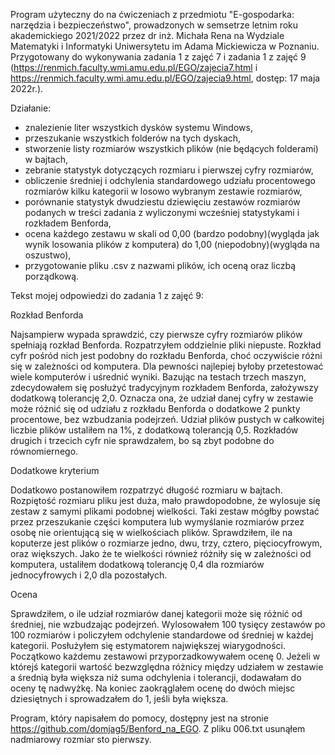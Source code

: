 Program użyteczny do na ćwiczeniach z przedmiotu "E-gospodarka: narzędzia i bezpieczeństwo", prowadzonych w semsetrze letnim roku akademickiego 2021/2022 przez dr inż. Michała Rena na Wydziale Matematyki i Informatyki Uniwersytetu im Adama Mickiewicza w Poznaniu. Przygotowany do wykonywania zadania 1 z zajęć 7 i zadania 1 z zajęć 9 (https://renmich.faculty.wmi.amu.edu.pl/EGO/zajecia7.html i https://renmich.faculty.wmi.amu.edu.pl/EGO/zajecia9.html, dostęp: 17 maja 2022r.).

Działanie:
- znalezienie liter wszystkich dysków systemu Windows,
- przeszukanie wszystkich folderów na tych dyskach,
- stworzenie listy rozmiarów wszystkich plików (nie będących folderami) w bajtach,
- zebranie statystyk dotyczących rozmiaru i pierwszej cyfry rozmiarów,
- obliczenie średniej i odchylenia standardowego udziału procentowego rozmiarów kilku kategorii w losowo wybranym zestawie rozmiarów,
- porównanie statystyk dwudziestu dziewięciu zestawów rozmiarów podanych w treści zadania z wyliczonymi wcześniej statystykami i rozkładem Benforda,
- ocena każdego zestawu w skali od 0,00 (bardzo podobny)(wygląda jak wynik losowania plików z komputera) do 1,00 (niepodobny)(wygląda na oszustwo),
- przygotowanie pliku .csv z nazwami plików, ich oceną oraz liczbą porządkową.

Tekst mojej odpowiedzi do zadania 1 z zajęć 9:

Rozkład Benforda

Najsampierw wypada sprawdzić, czy pierwsze cyfry rozmiarów plików spełniają rozkład Benforda. Rozpatrzyłem oddzielnie pliki niepuste. Rozkład cyfr pośród nich jest podobny do rozkładu Benforda, choć oczywiście różni się w zależności od komputera. Dla pewności najlepiej byłoby przetestować wiele komputerów i uśrednić wyniki. Bazując na testach trzech maszyn, zdecydowałem się posłużyć tradycyjnym rozkładem Benforda, założywszy dodatkową tolerancję 2,0. Oznacza ona, że udział danej cyfry w zestawie może różnić się od udziału z rozkładu Benforda o dodatkowe 2 punkty procentowe, bez wzbudzania podejrzeń. Udział plików pustych w całkowitej liczbie plików ustaliłem na 1%, z dodatkową tolerancją 0,5. Rozkładów drugich i trzecich cyfr nie sprawdzałem, bo są zbyt podobne do równomiernego.

Dodatkowe kryterium

Dodatkowo postanowiłem rozpatrzyć długość rozmiaru w bajtach. Rozpiętość rozmiaru pliku jest duża, mało prawdopodobne, że wylosuje się zestaw z samymi plikami podobnej wielkości. Taki zestaw mógłby powstać przez przeszukanie części komputera lub wymyślanie rozmiarów przez osobę nie orientującą się w wielkościach plików. Sprawdziłem, ile na koputerze jest plików o rozmiarze jedno, dwu, trzy, cztero, pięciocyfrowym, oraz większych. Jako że te wielkości również różniły się w zależności od komputera, ustaliłem dodatkową tolerancję 0,4 dla rozmiarów jednocyfrowych i 2,0 dla pozostałych.

Ocena

Sprawdziłem, o ile udział rozmiarów danej kategorii może się różnić od średniej, nie wzbudzając podejrzeń. Wylosowałem 100 tysięcy zestawów po 100 rozmiarów i policzyłem odchylenie standardowe od średniej w każdej kategorii. Posłużyłem się estymatorem największej wiarygodności.
Początkowo każdemu zestawowi przyporzadkowywałem ocenę 0. Jeżeli w którejś kategorii wartość bezwzględna różnicy między udziałem w zestawie a średnią była większa niż suma odchylenia i tolerancji, dodawałam do oceny tę nadwyżkę. Na koniec zaokrąglałem ocenę do dwóch miejsc dziesiętnych i sprowadzałem do 1, jeśli była większa.

Program, który napisałem do pomocy, dostępny jest na stronie https://github.com/domjag5/Benford_na_EGO. Z pliku 006.txt usunąłem nadmiarowy rozmiar sto pierwszy.
